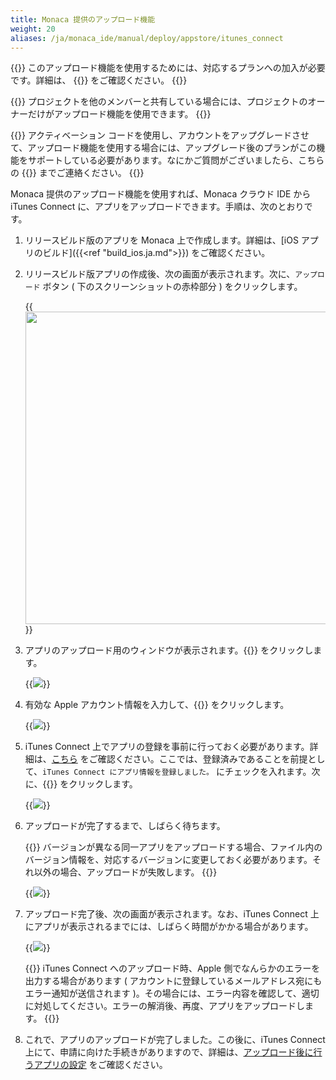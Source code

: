 ```yaml
---
title: Monaca 提供のアップロード機能
weight: 20
aliases: /ja/monaca_ide/manual/deploy/appstore/itunes_connect
---
```


{{<note>}}
    このアップロード機能を使用するためには、対応するプランへの加入が必要です。詳細は、 {{<link href="https://ja.monaca.io/pricing.html" title="こちら">}} をご確認ください。
{{</note>}}

{{<note>}}
    プロジェクトを他のメンバーと共有している場合には、プロジェクトのオーナーだけがアップロード機能を使用できます。
{{</note>}}

{{<warning>}}
    アクティベーション コードを使用し、アカウントをアップグレードさせて、アップロード機能を使用する場合には、アップグレード後のプランがこの機能をサポートしている必要があります。なにかご質問がございましたら、こちらの {{<link href="https://monaca.mobi/ja/support/inquiry" title="相談窓口">}} までご連絡ください。
{{</warning>}}


Monaca 提供のアップロード機能を使用すれば、Monaca クラウド IDE から
iTunes Connect
に、アプリをアップロードできます。手順は、次のとおりです。

1.  リリースビルド版のアプリを Monaca
    上で作成します。詳細は、[iOS アプリのビルド]({{<ref "build_ios.ja.md">}}) をご確認ください。
2.  リリースビルド版アプリの作成後、次の画面が表示されます。次に、`アップロード` ボタン
    ( 下のスクリーンショットの赤枠部分 ) をクリックします。

    {{<img src="/images/monaca_ide/manual/deploy/app_submission/1.png" width="500">}}
    
3.  アプリのアップロード用のウィンドウが表示されます。{{<guilabel name="次へ">}}
    をクリックします。

    {{<img src="/images/monaca_ide/manual/deploy/app_submission/2.png">}}

4.  有効な Apple アカウント情報を入力して、{{<guilabel name="次へ">}} をクリックします。

    {{<img src="/images/monaca_ide/manual/deploy/app_submission/3.png">}}

5.  iTunes Connect
    上でアプリの登録を事前に行っておく必要があります。詳細は、[こちら](../itunes_connect/#アプリの登録)
    をご確認ください。ここでは、登録済みであることを前提として、`iTunes Connect にアプリ情報を登録しました。`
    にチェックを入れます。次に、{{<guilabel name="Upload">}} をクリックします。

    {{<img src="/images/monaca_ide/manual/deploy/app_submission/4.png">}}

6.  アップロードが完了するまで、しばらく待ちます。

    {{<note>}}
        バージョンが異なる同一アプリをアップロードする場合、ファイル内のバージョン情報を、対応するバージョンに変更しておく必要があります。それ以外の場合、アップロードが失敗します。
    {{</note>}}

    {{<img src="/images/monaca_ide/manual/deploy/app_submission/5.png">}}

7.  アップロード完了後、次の画面が表示されます。なお、iTunes Connect
    上にアプリが表示されるまでには、しばらく時間がかかる場合があります。

    {{<img src="/images/monaca_ide/manual/deploy/app_submission/6.png">}}

    {{<note>}}
    iTunes Connect へのアップロード時、Apple 側でなんらかのエラーを出力する場合があります ( アカウントに登録しているメールアドレス宛にもエラー通知が送信されます )。その場合には、エラー内容を確認して、適切に対処してください。エラーの解消後、再度、アプリをアップロードします。
    {{</note>}}

8.  これで、アプリのアップロードが完了しました。この後に、iTunes Connect
    上にて、申請に向けた手続きがありますので、詳細は、[アップロード後に行うアプリの設定](../itunes_connect/#アップロード後に行うアプリの設定)
    をご確認ください。

